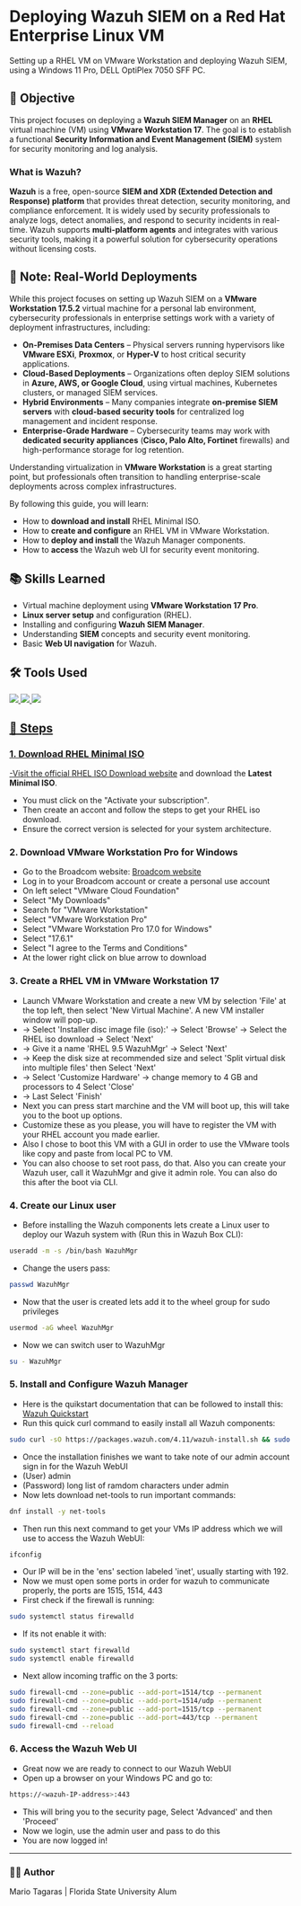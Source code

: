 # Deploying Wazuh SIEM on a Red Hat Enterprise Linux VM
Setting up a RHEL VM on VMware Workstation and deploying Wazuh SIEM, using a Windows 11 Pro, DELL OptiPlex 7050 SFF PC.

## 🎯 Objective
This project focuses on deploying a **Wazuh SIEM Manager** on an **RHEL** virtual machine (VM) using **VMware Workstation 17**. The goal is to establish a functional **Security Information and Event Management (SIEM)** system for security monitoring and log analysis.

### What is Wazuh?
**Wazuh** is a free, open-source **SIEM and XDR (Extended Detection and Response) platform** that provides threat detection, security monitoring, and compliance enforcement. It is widely used by security professionals to analyze logs, detect anomalies, and respond to security incidents in real-time. Wazuh supports **multi-platform agents** and integrates with various security tools, making it a powerful solution for cybersecurity operations without licensing costs.

## 📝 Note: Real-World Deployments  

While this project focuses on setting up Wazuh SIEM on a **VMware Workstation 17.5.2** virtual machine for a personal lab environment, cybersecurity professionals in enterprise settings work with a variety of deployment infrastructures, including:  

- **On-Premises Data Centers** – Physical servers running hypervisors like **VMware ESXi**, **Proxmox**, or **Hyper-V** to host critical security applications.  
- **Cloud-Based Deployments** – Organizations often deploy SIEM solutions in **Azure, AWS, or Google Cloud**, using virtual machines, Kubernetes clusters, or managed SIEM services.  
- **Hybrid Environments** – Many companies integrate **on-premise SIEM servers** with **cloud-based security tools** for centralized log management and incident response.  
- **Enterprise-Grade Hardware** – Cybersecurity teams may work with **dedicated security appliances** (**Cisco, Palo Alto, Fortinet** firewalls) and high-performance storage for log retention.  

Understanding virtualization in **VMware Workstation** is a great starting point, but professionals often transition to handling enterprise-scale deployments across complex infrastructures.

By following this guide, you will learn:
- How to **download and install** RHEL Minimal ISO.
- How to **create and configure** an RHEL VM in VMware Workstation.
- How to **deploy and install** the Wazuh Manager components.
- How to **access** the Wazuh web UI for security event monitoring.

## 📚 Skills Learned
- Virtual machine deployment using **VMware Workstation 17 Pro**.
- **Linux server setup** and configuration (RHEL).
- Installing and configuring **Wazuh SIEM Manager**.
- Understanding **SIEM** concepts and security event monitoring.
- Basic **Web UI navigation** for Wazuh.

## 🛠️ Tools Used
<div>
  <a href="https://www.vmware.com/products/desktop-hypervisor/workstation-and-fusion" target="_blank"><img src="https://img.shields.io/badge/-VMware_Workstation_17-607078?&style=for-the-badge&logo=VMware&logoColor=white" />
  <a href="https://developers.redhat.com/products/rhel/download" target="_blank"><img src="https://img.shields.io/badge/-RHEL-EE0000?&style=for-the-badge&logo=Red-Hat&logoColor=white" />
  <a href="https://documentation.wazuh.com/current/quickstart.html" target="_blank"><img src="https://img.shields.io/badge/-Wazuh-0078D4?&style=for-the-badge&logo=Wazuh&logoColor=white" />
</div>

## 📜 Steps

### 1. Download RHEL Minimal ISO
-Visit the official [RHEL ISO Download website](https://developers.redhat.com/products/rhel/download) and download the **Latest Minimal ISO**.
- You must click on the "Activate your subscription".
- Then create an accont and follow the steps to get your RHEL iso download.
- Ensure the correct version is selected for your system architecture.

### 2. Download VMware Workstation Pro for Windows 
- Go to the Broadcom website: [Broadcom website](https://support.broadcom.com/)
- Log in to your Broadcom account or create a personal use account
- On left select "VMware Cloud Foundation"
- Select "My Downloads"
- Search for "VMware Workstation"
- Select "VMware Workstation Pro"
- Select "VMware Workstation Pro 17.0 for Windows"
- Select "17.6.1"
- Select "I agree to the Terms and Conditions"
- At the lower right click on blue arrow to download

### 3. Create a RHEL VM in VMware Workstation 17
- Launch VMware Workstation and create a new VM by selection 'File' at the top left, then select 'New Virtual Machine'. A new VM installer window will pop-up.
- -> Select 'Installer disc image file (iso):' -> Select 'Browse' -> Select the RHEL iso download -> Select 'Next'
- -> Give it a name 'RHEL 9.5 WazuhMgr' -> Select 'Next'
- -> Keep the disk size at recommended size and select 'Split virtual disk into multiple files' then Select 'Next'
- -> Select 'Customize Hardware' -> change memory to 4 GB and processors to 4 Select 'Close'
- -> Last Select 'Finish'
- Next you can press start marchine and the VM will boot up, this will take you to the boot up options.
- Customize these as you please, you will have to register the VM with your RHEL account you made earlier.
- Also I chose to boot this VM with a GUI in order to use the VMware tools like copy and paste from local PC to VM.
- You can also choose to set root pass, do that. Also you can create your Wazuh user, call it WazuhMgr and give it admin role. You can also do this after the boot via CLI.

### 4. Create our Linux user
- Before installing the Wazuh components lets create a Linux user to deploy our Wazuh system with (Run this in Wazuh Box CLI):
```bash
useradd -m -s /bin/bash WazuhMgr
```
- Change the users pass:
```bash
passwd WazuhMgr
```
- Now that the user is created lets add it to the wheel group for sudo privileges
```bash
usermod -aG wheel WazuhMgr
```
- Now we can switch user to WazuhMgr
```bash
su - WazuhMgr
```

### 5. Install and Configure Wazuh Manager
- Here is the quikstart documentation that can be followed to install this: [Wazuh Quickstart](https://documentation.wazuh.com/current/quickstart.html) 
- Run this quick curl command to easily install all Wazuh components:
```bash
sudo curl -sO https://packages.wazuh.com/4.11/wazuh-install.sh && sudo bash ./wazuh-install.sh -a
```
- Once the installation finishes we want to take note of our admin account sign in for the Wazuh WebUI
- (User) admin
- (Password) long list of ramdom characters under admin
- Now lets download net-tools to run important commands:
```bash
dnf install -y net-tools
```
- Then run this next command to get your VMs IP address which we will use to access the Wazuh WebUI:
```bash
ifconfig
```
- Our IP will be in the 'ens' section labeled 'inet', usually starting with 192.
- Now we must open some ports in order for wazuh to communicate properly, the ports are 1515, 1514, 443
- First check if the firewall is running:
```bash
sudo systemctl status firewalld
```
- If its not enable it with:
```bash
sudo systemctl start firewalld
sudo systemctl enable firewalld
```
- Next allow incoming traffic on the 3 ports:
```bash
sudo firewall-cmd --zone=public --add-port=1514/tcp --permanent
sudo firewall-cmd --zone=public --add-port=1514/udp --permanent
sudo firewall-cmd --zone=public --add-port=1515/tcp --permanent
sudo firewall-cmd --zone=public --add-port=443/tcp --permanent
sudo firewall-cmd --reload
```

### 6. Access the Wazuh Web UI
- Great now we are ready to connect to our Wazuh WebUI
- Open up a browser on your Windows PC and go to:
```bash
https://<wazuh-IP-address>:443
```
- This will bring you to the security page, Select 'Advanced' and then 'Proceed'
- Now we login, use the admin user and pass to do this
- You are now logged in!

---

### 👨‍💻 Author
Mario Tagaras | Florida State University Alum
